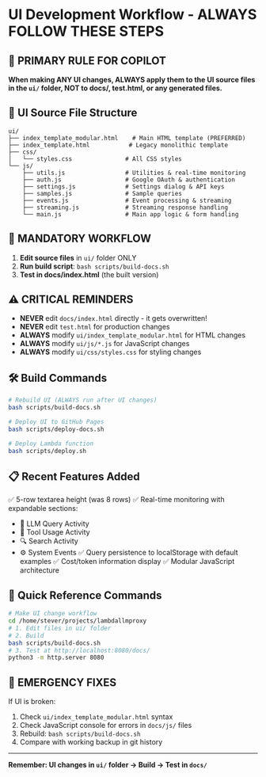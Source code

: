 # UI Development Workflow - ALWAYS FOLLOW THESE STEPS

## 🎯 PRIMARY RULE FOR COPILOT
**When making ANY UI changes, ALWAYS apply them to the UI source files in the `ui/` folder, NOT to docs/, test.html, or any generated files.**

## 📁 UI Source File Structure
```
ui/
├── index_template_modular.html    # Main HTML template (PREFERRED)
├── index_template.html           # Legacy monolithic template
├── css/
│   └── styles.css               # All CSS styles
└── js/
    ├── utils.js                 # Utilities & real-time monitoring
    ├── auth.js                  # Google OAuth & authentication
    ├── settings.js              # Settings dialog & API keys
    ├── samples.js               # Sample queries
    ├── events.js                # Event processing & streaming
    ├── streaming.js             # Streaming response handling
    └── main.js                  # Main app logic & form handling
```

## 🔄 MANDATORY WORKFLOW
1. **Edit source files** in `ui/` folder ONLY
2. **Run build script**: `bash scripts/build-docs.sh`
3. **Test in docs/index.html** (the built version)

## ⚠️ CRITICAL REMINDERS
- **NEVER** edit `docs/index.html` directly - it gets overwritten!
- **NEVER** edit `test.html` for production changes
- **ALWAYS** modify `ui/index_template_modular.html` for HTML changes
- **ALWAYS** modify `ui/js/*.js` for JavaScript changes
- **ALWAYS** modify `ui/css/styles.css` for styling changes

## 🛠 Build Commands
```bash
# Rebuild UI (ALWAYS run after UI changes)
bash scripts/build-docs.sh

# Deploy UI to GitHub Pages
bash scripts/deploy-docs.sh

# Deploy Lambda function
bash scripts/deploy.sh
```

## 📋 Recent Features Added
✅ 5-row textarea height (was 8 rows)
✅ Real-time monitoring with expandable sections:
  - 🤖 LLM Query Activity
  - 🔧 Tool Usage Activity 
  - 🔍 Search Activity
  - ⚙️ System Events
✅ Query persistence to localStorage with default examples
✅ Cost/token information display
✅ Modular JavaScript architecture

## 🔧 Quick Reference Commands
```bash
# Make UI change workflow
cd /home/stever/projects/lambdallmproxy
# 1. Edit files in ui/ folder
# 2. Build
bash scripts/build-docs.sh
# 3. Test at http://localhost:8080/docs/
python3 -m http.server 8080
```

## 🚨 EMERGENCY FIXES
If UI is broken:
1. Check `ui/index_template_modular.html` syntax
2. Check JavaScript console for errors in `docs/js/` files
3. Rebuild: `bash scripts/build-docs.sh`
4. Compare with working backup in git history

---
**Remember: UI changes in `ui/` folder → Build → Test in `docs/`**